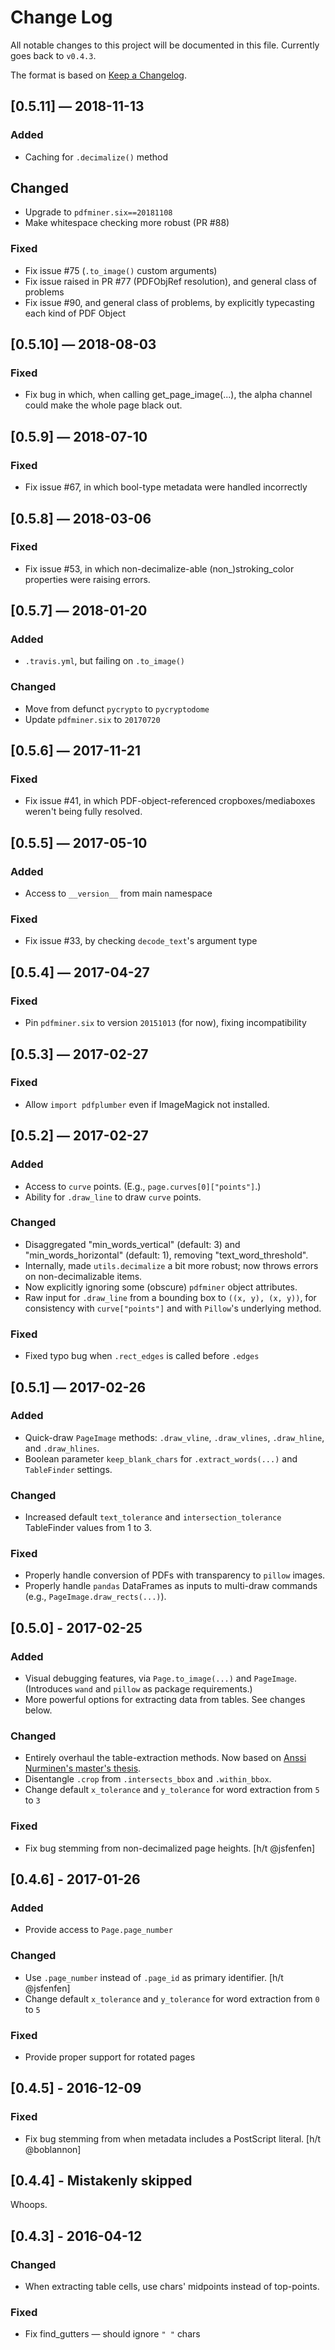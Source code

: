 # Change Log

All notable changes to this project will be documented in this file. Currently goes back to `v0.4.3`.

The format is based on [Keep a Changelog](http://keepachangelog.com/).

## [0.5.11] — 2018-11-13
### Added
- Caching for `.decimalize()` method

## Changed
- Upgrade to `pdfminer.six==20181108`
- Make whitespace checking more robust (PR #88)

### Fixed
- Fix issue #75 (`.to_image()` custom arguments)
- Fix issue raised in PR #77 (PDFObjRef resolution), and general class of problems
- Fix issue #90, and general class of problems, by explicitly typecasting each kind of PDF Object

## [0.5.10] — 2018-08-03
### Fixed
- Fix bug in which, when calling get_page_image(...), the alpha channel could make the whole page black out.

## [0.5.9] — 2018-07-10
### Fixed
- Fix issue #67, in which bool-type metadata were handled incorrectly

## [0.5.8] — 2018-03-06
### Fixed
- Fix issue #53, in which non-decimalize-able (non_)stroking_color properties were raising errors.

## [0.5.7] — 2018-01-20
### Added
- `.travis.yml`, but failing on `.to_image()`

### Changed
- Move from defunct `pycrypto` to `pycryptodome`
- Update `pdfminer.six` to `20170720`

## [0.5.6] — 2017-11-21
### Fixed
- Fix issue #41, in which PDF-object-referenced cropboxes/mediaboxes weren't being fully resolved.

## [0.5.5] — 2017-05-10
### Added
- Access to `__version__` from main namespace

### Fixed
- Fix issue #33, by checking `decode_text`'s argument type

## [0.5.4] — 2017-04-27
### Fixed
- Pin `pdfminer.six` to version `20151013` (for now), fixing incompatibility

## [0.5.3] — 2017-02-27
### Fixed
- Allow `import pdfplumber` even if ImageMagick not installed.

## [0.5.2] — 2017-02-27
### Added
- Access to `curve` points. (E.g., `page.curves[0]["points"]`.)
- Ability for `.draw_line` to draw `curve` points.

### Changed
- Disaggregated "min_words_vertical" (default: 3) and "min_words_horizontal" (default: 1), removing "text_word_threshold".
- Internally, made `utils.decimalize` a bit more robust; now throws errors on non-decimalizable items.
- Now explicitly ignoring some (obscure) `pdfminer` object attributes.
- Raw input for `.draw_line` from a bounding box to `((x, y), (x, y))`, for consistency with `curve["points"]` and with `Pillow`'s underlying method.

### Fixed
- Fixed typo bug when `.rect_edges` is called before `.edges`

## [0.5.1] — 2017-02-26
### Added
- Quick-draw `PageImage` methods: `.draw_vline`, `.draw_vlines`, `.draw_hline`, and `.draw_hlines`.
- Boolean parameter `keep_blank_chars` for `.extract_words(...)` and `TableFinder` settings.

### Changed
- Increased default `text_tolerance` and `intersection_tolerance` TableFinder values from 1 to 3.

### Fixed
- Properly handle conversion of PDFs with transparency to `pillow` images.
- Properly handle `pandas` DataFrames as inputs to multi-draw commands (e.g., `PageImage.draw_rects(...)`).

## [0.5.0] - 2017-02-25
### Added
- Visual debugging features, via `Page.to_image(...)` and `PageImage`. (Introduces `wand` and `pillow` as package requirements.)
- More powerful options for extracting data from tables. See changes below.

### Changed
- Entirely overhaul the table-extraction methods. Now based on [Anssi Nurminen's master's thesis](http://dspace.cc.tut.fi/dpub/bitstream/handle/123456789/21520/Nurminen.pdf?sequence=3).
- Disentangle `.crop` from `.intersects_bbox` and `.within_bbox`.
- Change default `x_tolerance` and `y_tolerance` for word extraction from `5` to `3`

### Fixed
- Fix bug stemming from non-decimalized page heights. [h/t @jsfenfen]

## [0.4.6] - 2017-01-26
### Added
- Provide access to `Page.page_number`

### Changed
- Use `.page_number` instead of `.page_id` as primary identifier. [h/t @jsfenfen]
- Change default `x_tolerance` and `y_tolerance` for word extraction from `0` to `5`

### Fixed
- Provide proper support for rotated pages

## [0.4.5] - 2016-12-09
### Fixed
- Fix bug stemming from when metadata includes a PostScript literal. [h/t @boblannon]


## [0.4.4] - Mistakenly skipped

Whoops.

## [0.4.3] - 2016-04-12
### Changed
- When extracting table cells, use chars' midpoints instead of top-points.

### Fixed
- Fix find_gutters — should ignore `" "` chars
